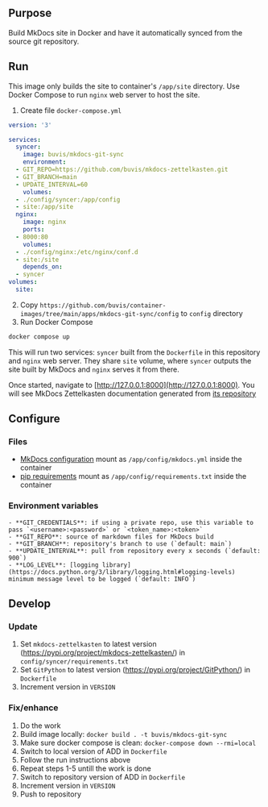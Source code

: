## Purpose

Build MkDocs site in Docker and have it automatically synced from the source git repository.

## Run

This image only builds the site to container's `/app/site` directory. Use Docker Compose to run `nginx` web server to host the site.

1. Create file `docker-compose.yml`

  ``` yaml
  version: '3'

  services:
    syncer:
      image: buvis/mkdocs-git-sync
      environment:
    - GIT_REPO=https://github.com/buvis/mkdocs-zettelkasten.git
    - GIT_BRANCH=main
    - UPDATE_INTERVAL=60
      volumes:
    - ./config/syncer:/app/config
    - site:/app/site
    nginx:
      image: nginx
      ports:
    - 8000:80
      volumes:
    - ./config/nginx:/etc/nginx/conf.d
    - site:/site
      depends_on:
    - syncer
  volumes:
    site:
```

2. Copy `https://github.com/buvis/container-images/tree/main/apps/mkdocs-git-sync/config` to `config` directory
3. Run Docker Compose

  ``` bash
  docker compose up
  ```

This will run two services: `syncer` built from the `Dockerfile` in this repository and `nginx` web server. They share `site` volume, where `syncer` outputs the site built by MkDocs and `nginx` serves it from there.

Once started, navigate to [http://127.0.0.1:8000](http://127.0.0.1:8000). You will see MkDocs Zettelkasten documentation generated from [its repository](https://github.com/buvis/mkdocs-zettelkasten)

## Configure

### Files

- [MkDocs configuration](https://www.mkdocs.org/user-guide/configuration/) mount as `/app/config/mkdocs.yml` inside the container
- [pip requirements](https://pip.pypa.io/en/latest/reference/requirements-file-format/) mount as `/app/config/requirements.txt` inside the container

### Environment variables

    - **GIT_CREDENTIALS**: if using a private repo, use this variable to pass `<username>:<password>` or `<token_name>:<token>`
    - **GIT_REPO**: source of markdown files for MkDocs build
    - **GIT_BRANCH**: repository's branch to use (`default: main`)
    - **UPDATE_INTERVAL**: pull from repository every x seconds (`default: 900`)
    - **LOG_LEVEL**: [logging library](https://docs.python.org/3/library/logging.html#logging-levels) minimum message level to be logged (`default: INFO`)

## Develop

### Update

1. Set `mkdocs-zettelkasten` to latest version (<https://pypi.org/project/mkdocs-zettelkasten/>) in `config/syncer/requirements.txt`
2. Set `GitPython` to latest version (<https://pypi.org/project/GitPython/>) in `Dockerfile`
3. Increment version in `VERSION`

### Fix/enhance

1. Do the work
2. Build image locally: `docker build . -t buvis/mkdocs-git-sync`
3. Make sure docker compose is clean: `docker-compose down --rmi=local`
4. Switch to local version of ADD in `Dockerfile`
5. Follow the run instructions above
6. Repeat steps 1-5 untill the work is done
7. Switch to repository version of ADD in `Dockerfile`
8. Increment version in `VERSION`
9. Push to repository
